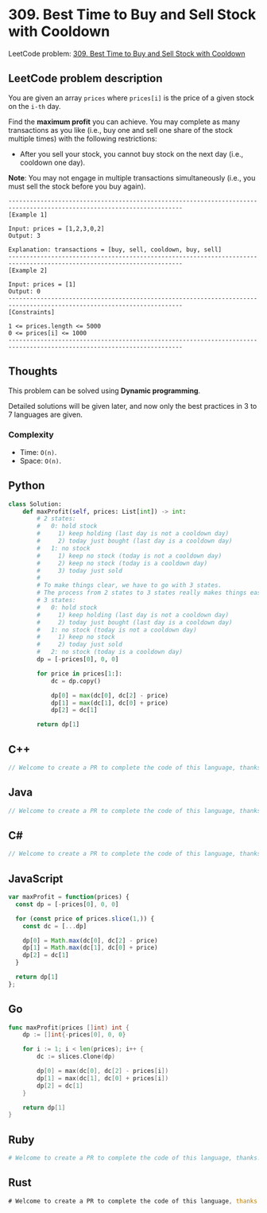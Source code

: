 # 309. Best Time to Buy and Sell Stock with Cooldown
LeetCode problem: [309. Best Time to Buy and Sell Stock with Cooldown](https://leetcode.com/problems/best-time-to-buy-and-sell-stock-with-cooldown/)

## LeetCode problem description
You are given an array `prices` where `prices[i]` is the price of a given stock on the `i-th` day.

Find the **maximum profit** you can achieve. You may complete as many transactions as you like (i.e., buy one and sell one share of the stock multiple times) with the following restrictions:

* After you sell your stock, you cannot buy stock on the next day (i.e., cooldown one day).

**Note**: You may not engage in multiple transactions simultaneously (i.e., you must sell the stock before you buy again).

```
-----------------------------------------------------------------------------------------------------------------------
[Example 1]

Input: prices = [1,2,3,0,2]
Output: 3

Explanation: transactions = [buy, sell, cooldown, buy, sell]
-----------------------------------------------------------------------------------------------------------------------
[Example 2]

Input: prices = [1]
Output: 0
-----------------------------------------------------------------------------------------------------------------------
[Constraints]

1 <= prices.length <= 5000
0 <= prices[i] <= 1000
-----------------------------------------------------------------------------------------------------------------------
```

## Thoughts
This problem can be solved using **Dynamic programming**.

Detailed solutions will be given later, and now only the best practices in 3 to 7 languages are given.

### Complexity
* Time: `O(n)`.
* Space: `O(n)`.

## Python
```python
class Solution:
    def maxProfit(self, prices: List[int]) -> int:
        # 2 states:
        #   0: hold stock
        #     1) keep holding (last day is not a cooldown day)
        #     2) today just bought (last day is a cooldown day)
        #   1: no stock
        #     1) keep no stock (today is not a cooldown day)
        #     2) keep no stock (today is a cooldown day)
        #     3) today just sold
        # 
        # To make things clear, we have to go with 3 states.
        # The process from 2 states to 3 states really makes things easier to understand!
        # 3 states:
        #   0: hold stock
        #     1) keep holding (last day is not a cooldown day)
        #     2) today just bought (last day is a cooldown day)
        #   1: no stock (today is not a cooldown day)
        #     1) keep no stock
        #     2) today just sold
        #   2: no stock (today is a cooldown day)
        dp = [-prices[0], 0, 0]

        for price in prices[1:]:
            dc = dp.copy()

            dp[0] = max(dc[0], dc[2] - price)
            dp[1] = max(dc[1], dc[0] + price)
            dp[2] = dc[1]

        return dp[1]
```

## C++
```cpp
// Welcome to create a PR to complete the code of this language, thanks!
```

## Java
```java
// Welcome to create a PR to complete the code of this language, thanks!
```

## C#
```c#
// Welcome to create a PR to complete the code of this language, thanks!
```

## JavaScript
```javascript
var maxProfit = function(prices) {
  const dp = [-prices[0], 0, 0]

  for (const price of prices.slice(1,)) {
    const dc = [...dp]

    dp[0] = Math.max(dc[0], dc[2] - price)
    dp[1] = Math.max(dc[1], dc[0] + price)
    dp[2] = dc[1]
  }

  return dp[1]
};
```

## Go
```go
func maxProfit(prices []int) int {
    dp := []int{-prices[0], 0, 0}

    for i := 1; i < len(prices); i++ {
        dc := slices.Clone(dp)

        dp[0] = max(dc[0], dc[2] - prices[i])
        dp[1] = max(dc[1], dc[0] + prices[i])
        dp[2] = dc[1]
    }

    return dp[1]
}
```

## Ruby
```ruby
# Welcome to create a PR to complete the code of this language, thanks!
```

## Rust
```rust
# Welcome to create a PR to complete the code of this language, thanks!
```